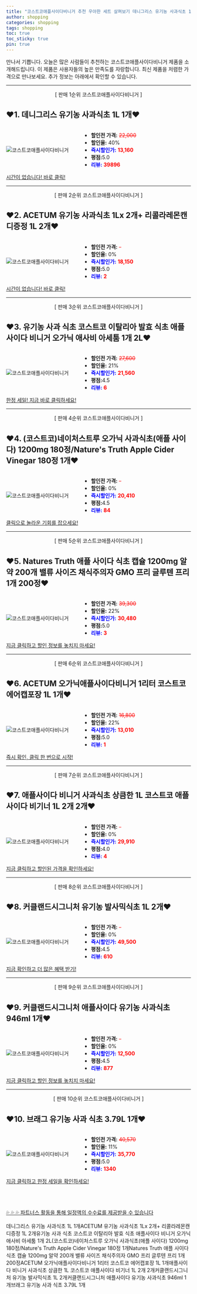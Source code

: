 ```yaml
---
title: "코스트코애플사이다비니거 추천 우아한 세트 살펴보기 데니그리스 유기농 사과식초 1L 1개"
author: shopping
categories: shopping
tags: shopping
toc: true
toc_sticky: true
pin: true
---
```

만나서 기쁩니다. 오늘은 많은 사람들이 추천하는 코스트코애플사이다비니거 제품을 소개해드립니다. 이 제품은 사용자들의 높은 만족도를 자랑합니다. 최신 제품을 저렴한 가격으로 만나보세요. 추가 정보는 아래에서 확인할 수 있습니다.

---
<p class="toplist" style="margin: 0 auto; display: block; width: fit-content;">[ 판매 1순위 코스트코애플사이다비니거 ]</p>

<h2><strong>❤️1. 데니그리스 유기농 사과식초 1L 1개❤️</strong></h2>

<div style="display: flex; align-items: center;">
    <div style="flex: 0.4;">
        <img src="https://thumbnail10.coupangcdn.com/thumbnails/remote/230x230ex/image/retail/images/34900220748733-ae406b73-0fbe-4ff2-9fa3-cfa7e2fde952.jpg" alt="코스트코애플사이다비니거" style="max-width: 100%;">
    </div>
    <div style="flex: 0.6; margin-left: 10px;">
        <ul>
            <li><strong>할인전 가격:</strong> <del style="color: red;">22,000</del></li>
            <li><strong>할인율:</strong> 40%</li>
            <li><span style='color:blue'><strong>즉시할인가:</strong></span> <span style='color:red'><strong>13,160</strong></span></li>
            <li><strong>평점:</strong>5.0</li>
            <li><span style='color:blue'><strong>리뷰:</strong></span> <span style='color:red'><strong>39896</strong></span></li>
        </ul>
    </div>
</div>
<div class="center">
    <a href="https://selin100587.github.io?lptag=AF9450613&subid=githubio&pageKey=7992079901&traceid=V0-153&itemId=11652049882&vendorItemId=78926482958" class="myButton">
        시간이 없습니다! 바로 클릭!
    </a>
</div>


---
<p class="toplist" style="margin: 0 auto; display: block; width: fit-content;">[ 판매 2순위 코스트코애플사이다비니거 ]</p>

<h2><strong>❤️2. ACETUM 유기농 사과식초 1Lx 2개+ 리콜라레몬캔디증정 1L 2개❤️</strong></h2>

<div style="display: flex; align-items: center;">
    <div style="flex: 0.4;">
        <img src="https://thumbnail8.coupangcdn.com/thumbnails/remote/230x230ex/image/vendor_inventory/0d15/b68ee284b3c8e93aece164e730aef9e63395a185fd4708439cc011edbb85.png" alt="코스트코애플사이다비니거" style="max-width: 100%;">
    </div>
    <div style="flex: 0.6; margin-left: 10px;">
        <ul>
            <li><strong>할인전 가격:</strong> <del style="color: red;">-</del></li>
            <li><strong>할인율:</strong> 0%</li>
            <li><span style='color:blue'><strong>즉시할인가:</strong></span> <span style='color:red'><strong>18,150</strong></span></li>
            <li><strong>평점:</strong>5.0</li>
            <li><span style='color:blue'><strong>리뷰:</strong></span> <span style='color:red'><strong>2</strong></span></li>
        </ul>
    </div>
</div>
<div class="center">
    <a href="https://selin100587.github.io?lptag=AF9450613&subid=githubio&pageKey=8202532867&traceid=V0-153&itemId=22189202228&vendorItemId=89235429921" class="myButton">
        시간이 없습니다! 바로 클릭!
    </a>
</div>


---
<p class="toplist" style="margin: 0 auto; display: block; width: fit-content;">[ 판매 3순위 코스트코애플사이다비니거 ]</p>

<h2><strong>❤️3. 유기농 사과 식초 코스트코 이탈리아 발효 식초 애플사이다 비니거 오가닉 애사비 아세툼 1개 2L❤️</strong></h2>

<div style="display: flex; align-items: center;">
    <div style="flex: 0.4;">
        <img src="https://thumbnail7.coupangcdn.com/thumbnails/remote/230x230ex/image/vendor_inventory/c9ce/f6e2ea1df84301d197e621f5fd3a7b8181777924cec739aa61d1d3387653.png" alt="코스트코애플사이다비니거" style="max-width: 100%;">
    </div>
    <div style="flex: 0.6; margin-left: 10px;">
        <ul>
            <li><strong>할인전 가격:</strong> <del style="color: red;">27,600</del></li>
            <li><strong>할인율:</strong> 21%</li>
            <li><span style='color:blue'><strong>즉시할인가:</strong></span> <span style='color:red'><strong>21,560</strong></span></li>
            <li><strong>평점:</strong>4.5</li>
            <li><span style='color:blue'><strong>리뷰:</strong></span> <span style='color:red'><strong>6</strong></span></li>
        </ul>
    </div>
</div>
<div class="center">
    <a href="https://selin100587.github.io?lptag=AF9450613&subid=githubio&pageKey=7945649484&traceid=V0-153&itemId=21035906759&vendorItemId=88104982379" class="myButton">
        한정 세일! 지금 바로 클릭하세요!
    </a>
</div>


---
<p class="toplist" style="margin: 0 auto; display: block; width: fit-content;">[ 판매 4순위 코스트코애플사이다비니거 ]</p>

<h2><strong>❤️4. (코스트코)네이처스트루 오가닉 사과식초(애플 사이다) 1200mg 180정/Nature's Truth Apple Cider Vinegar 180정 1개❤️</strong></h2>

<div style="display: flex; align-items: center;">
    <div style="flex: 0.4;">
        <img src="https://thumbnail7.coupangcdn.com/thumbnails/remote/230x230ex/image/vendor_inventory/7689/f04e11668b1dbaf9ad8bef0b9802519c4878c97d001994f5d22adeeb775c.jpg" alt="코스트코애플사이다비니거" style="max-width: 100%;">
    </div>
    <div style="flex: 0.6; margin-left: 10px;">
        <ul>
            <li><strong>할인전 가격:</strong> <del style="color: red;">-</del></li>
            <li><strong>할인율:</strong> 0%</li>
            <li><span style='color:blue'><strong>즉시할인가:</strong></span> <span style='color:red'><strong>20,410</strong></span></li>
            <li><strong>평점:</strong>4.5</li>
            <li><span style='color:blue'><strong>리뷰:</strong></span> <span style='color:red'><strong>84</strong></span></li>
        </ul>
    </div>
</div>
<div class="center">
    <a href="https://selin100587.github.io?lptag=AF9450613&subid=githubio&pageKey=6689294371&traceid=V0-153&itemId=7131208345&vendorItemId=89397296157" class="myButton">
        클릭으로 놀라운 기회를 잡으세요!
    </a>
</div>


---
<p class="toplist" style="margin: 0 auto; display: block; width: fit-content;">[ 판매 5순위 코스트코애플사이다비니거 ]</p>

<h2><strong>❤️5. Natures Truth 애플 사이다 식초 캡슐 1200mg 알약 200개 밸류 사이즈 채식주의자 GMO 프리 글루텐 프리 1개 200정❤️</strong></h2>

<div style="display: flex; align-items: center;">
    <div style="flex: 0.4;">
        <img src="https://thumbnail6.coupangcdn.com/thumbnails/remote/230x230ex/image/vendor_inventory/7cde/33dc77704ecf875cfe1eb76b2ebee05146d8002efc051866d67686a21b97.jpg" alt="코스트코애플사이다비니거" style="max-width: 100%;">
    </div>
    <div style="flex: 0.6; margin-left: 10px;">
        <ul>
            <li><strong>할인전 가격:</strong> <del style="color: red;">39,300</del></li>
            <li><strong>할인율:</strong> 22%</li>
            <li><span style='color:blue'><strong>즉시할인가:</strong></span> <span style='color:red'><strong>30,480</strong></span></li>
            <li><strong>평점:</strong>5.0</li>
            <li><span style='color:blue'><strong>리뷰:</strong></span> <span style='color:red'><strong>3</strong></span></li>
        </ul>
    </div>
</div>
<div class="center">
    <a href="https://selin100587.github.io?lptag=AF9450613&subid=githubio&pageKey=7616827476&traceid=V0-153&itemId=16150951521&vendorItemId=83550732965" class="myButton">
        지금 클릭하고 할인 정보를 놓치지 마세요!
    </a>
</div>


---
<p class="toplist" style="margin: 0 auto; display: block; width: fit-content;">[ 판매 6순위 코스트코애플사이다비니거 ]</p>

<h2><strong>❤️6. ACETUM 오가닉애플사이다비니거 1리터 코스트코 에어캡포장 1L 1개❤️</strong></h2>

<div style="display: flex; align-items: center;">
    <div style="flex: 0.4;">
        <img src="https://thumbnail9.coupangcdn.com/thumbnails/remote/230x230ex/image/vendor_inventory/4e7a/4f3b2e840a7fb38981b7411d38d3994ce0e56c37590eb1f3d63791e88e51.png" alt="코스트코애플사이다비니거" style="max-width: 100%;">
    </div>
    <div style="flex: 0.6; margin-left: 10px;">
        <ul>
            <li><strong>할인전 가격:</strong> <del style="color: red;">16,800</del></li>
            <li><strong>할인율:</strong> 22%</li>
            <li><span style='color:blue'><strong>즉시할인가:</strong></span> <span style='color:red'><strong>13,010</strong></span></li>
            <li><strong>평점:</strong>5.0</li>
            <li><span style='color:blue'><strong>리뷰:</strong></span> <span style='color:red'><strong>1</strong></span></li>
        </ul>
    </div>
</div>
<div class="center">
    <a href="https://selin100587.github.io?lptag=AF9450613&subid=githubio&pageKey=8244791700&traceid=V0-153&itemId=23373143931&vendorItemId=90403309102" class="myButton">
        즉시 확인, 클릭 한 번으로 시작!
    </a>
</div>


---
<p class="toplist" style="margin: 0 auto; display: block; width: fit-content;">[ 판매 7순위 코스트코애플사이다비니거 ]</p>

<h2><strong>❤️7. 애플사이다 비니거 사과식초 상큼한 1L 코스트코 애플사이다 비기너 1L 2개 2개❤️</strong></h2>

<div style="display: flex; align-items: center;">
    <div style="flex: 0.4;">
        <img src="https://thumbnail6.coupangcdn.com/thumbnails/remote/230x230ex/image/vendor_inventory/c365/cc2c753e924e38f2ca575eaa2cef1c83042260b28794eab6c6573def0d61.png" alt="코스트코애플사이다비니거" style="max-width: 100%;">
    </div>
    <div style="flex: 0.6; margin-left: 10px;">
        <ul>
            <li><strong>할인전 가격:</strong> <del style="color: red;">-</del></li>
            <li><strong>할인율:</strong> 0%</li>
            <li><span style='color:blue'><strong>즉시할인가:</strong></span> <span style='color:red'><strong>29,910</strong></span></li>
            <li><strong>평점:</strong>4.0</li>
            <li><span style='color:blue'><strong>리뷰:</strong></span> <span style='color:red'><strong>4</strong></span></li>
        </ul>
    </div>
</div>
<div class="center">
    <a href="https://selin100587.github.io?lptag=AF9450613&subid=githubio&pageKey=8205176900&traceid=V0-153&itemId=22086998443&vendorItemId=89134028160" class="myButton">
        지금 클릭하고 할인된 가격을 확인하세요!
    </a>
</div>


---
<p class="toplist" style="margin: 0 auto; display: block; width: fit-content;">[ 판매 8순위 코스트코애플사이다비니거 ]</p>

<h2><strong>❤️8. 커클랜드시그니처 유기농 발사믹식초 1L 2개❤️</strong></h2>

<div style="display: flex; align-items: center;">
    <div style="flex: 0.4;">
        <img src="https://thumbnail9.coupangcdn.com/thumbnails/remote/230x230ex/image/vendor_inventory/39b2/35154b786e66b8858a7fe6686291666c33d1762939c1f093d5d07c17b5d0.jpg" alt="코스트코애플사이다비니거" style="max-width: 100%;">
    </div>
    <div style="flex: 0.6; margin-left: 10px;">
        <ul>
            <li><strong>할인전 가격:</strong> <del style="color: red;">-</del></li>
            <li><strong>할인율:</strong> 0%</li>
            <li><span style='color:blue'><strong>즉시할인가:</strong></span> <span style='color:red'><strong>49,500</strong></span></li>
            <li><strong>평점:</strong>4.5</li>
            <li><span style='color:blue'><strong>리뷰:</strong></span> <span style='color:red'><strong>610</strong></span></li>
        </ul>
    </div>
</div>
<div class="center">
    <a href="https://selin100587.github.io?lptag=AF9450613&subid=githubio&pageKey=6923212612&traceid=V0-153&itemId=19602598879&vendorItemId=89378420047" class="myButton">
        지금 확인하고 더 많은 혜택 받기!
    </a>
</div>


---
<p class="toplist" style="margin: 0 auto; display: block; width: fit-content;">[ 판매 9순위 코스트코애플사이다비니거 ]</p>

<h2><strong>❤️9. 커클랜드시그니처 애플사이다 유기농 사과식초 946ml 1개❤️</strong></h2>

<div style="display: flex; align-items: center;">
    <div style="flex: 0.4;">
        <img src="https://thumbnail6.coupangcdn.com/thumbnails/remote/230x230ex/image/vendor_inventory/aadd/14a85a79626d318c74951b25de87d4b8876ce27d0e8863bfc609ce6dd996.jpg" alt="코스트코애플사이다비니거" style="max-width: 100%;">
    </div>
    <div style="flex: 0.6; margin-left: 10px;">
        <ul>
            <li><strong>할인전 가격:</strong> <del style="color: red;">-</del></li>
            <li><strong>할인율:</strong> 0%</li>
            <li><span style='color:blue'><strong>즉시할인가:</strong></span> <span style='color:red'><strong>12,500</strong></span></li>
            <li><strong>평점:</strong>4.5</li>
            <li><span style='color:blue'><strong>리뷰:</strong></span> <span style='color:red'><strong>877</strong></span></li>
        </ul>
    </div>
</div>
<div class="center">
    <a href="https://selin100587.github.io?lptag=AF9450613&subid=githubio&pageKey=1282841360&traceid=V0-153&itemId=11814190408&vendorItemId=86216291023" class="myButton">
        지금 클릭하고 할인 정보를 놓치지 마세요!
    </a>
</div>


---
<p class="toplist" style="margin: 0 auto; display: block; width: fit-content;">[ 판매 10순위 코스트코애플사이다비니거 ]</p>

<h2><strong>❤️10. 브래그 유기농 사과 식초 3.79L 1개❤️</strong></h2>

<div style="display: flex; align-items: center;">
    <div style="flex: 0.4;">
        <img src="https://thumbnail9.coupangcdn.com/thumbnails/remote/230x230ex/image/retail/images/2021/03/04/16/3/09a8f0c9-334b-4620-a288-b469a23e4f49.jpg" alt="코스트코애플사이다비니거" style="max-width: 100%;">
    </div>
    <div style="flex: 0.6; margin-left: 10px;">
        <ul>
            <li><strong>할인전 가격:</strong> <del style="color: red;">40,570</del></li>
            <li><strong>할인율:</strong> 11%</li>
            <li><span style='color:blue'><strong>즉시할인가:</strong></span> <span style='color:red'><strong>35,770</strong></span></li>
            <li><strong>평점:</strong>5.0</li>
            <li><span style='color:blue'><strong>리뷰:</strong></span> <span style='color:red'><strong>1340</strong></span></li>
        </ul>
    </div>
</div>
<div class="center">
    <a href="https://selin100587.github.io?lptag=AF9450613&subid=githubio&pageKey=8202530653&traceid=V0-153&itemId=7803851407&vendorItemId=75093830298" class="myButton">
        지금 클릭하고 한정 세일을 확인하세요!
    </a>
</div>

<br><br><br>[💦 💦 💦 파트너스 활동을 통해 일정액의 수수료를 제공받을 수 있습니다](https://link.coupang.com/a/bcpT2c)<br><br>데니그리스 유기농 사과식초 1L 1개ACETUM 유기농 사과식초 1Lx 2개+ 리콜라레몬캔디증정 1L 2개유기농 사과 식초 코스트코 이탈리아 발효 식초 애플사이다 비니거 오가닉 애사비 아세툼 1개 2L(코스트코)네이처스트루 오가닉 사과식초(애플 사이다) 1200mg 180정/Nature's Truth Apple Cider Vinegar 180정 1개Natures Truth 애플 사이다 식초 캡슐 1200mg 알약 200개 밸류 사이즈 채식주의자 GMO 프리 글루텐 프리 1개 200정ACETUM 오가닉애플사이다비니거 1리터 코스트코 에어캡포장 1L 1개애플사이다 비니거 사과식초 상큼한 1L 코스트코 애플사이다 비기너 1L 2개 2개커클랜드시그니처 유기농 발사믹식초 1L 2개커클랜드시그니처 애플사이다 유기농 사과식초 946ml 1개브래그 유기농 사과 식초 3.79L 1개